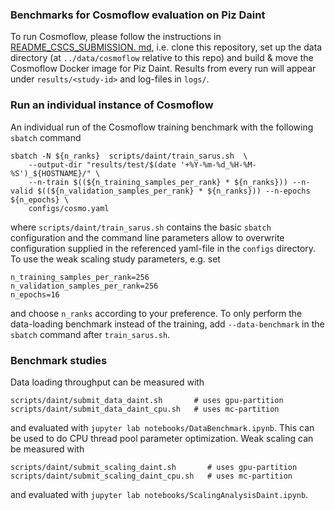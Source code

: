 ### Benchmarks for Cosmoflow evaluation on Piz Daint

To run Cosmoflow, please follow the instructions in [README_CSCS_SUBMISSION.                   md](README_CSCS_SUBMISSION.md), i.e. clone this repository, set up the data directory (at `../data/cosmoflow` relative to this repo) and build & move the Cosmoflow Docker image for Piz Daint. Results from every run will appear under `results/<study-id>` and log-files in `logs/`.


### Run an individual instance of Cosmoflow

An individual run of the Cosmoflow training benchmark with the following `sbatch` command
```
sbatch -N ${n_ranks}  scripts/daint/train_sarus.sh  \
    --output-dir "results/test/$(date '+%Y-%m-%d_%H-%M-%S')_${HOSTNAME}/" \
    --n-train $((${n_training_samples_per_rank} * ${n_ranks})) --n-valid $((${n_validation_samples_per_rank} * ${n_ranks})) --n-epochs ${n_epochs} \
    configs/cosmo.yaml
```
where `scripts/daint/train_sarus.sh` contains the basic `sbatch` configuration and the command line parameters allow to overwrite configuration supplied in the referenced yaml-file in the `configs` directory. To use the weak scaling study parameters, e.g. set
```
n_training_samples_per_rank=256
n_validation_samples_per_rank=256
n_epochs=16
```
and choose `n_ranks` according to your preference. To only perform the data-loading benchmark instead of the training, add `--data-benchmark` in the `sbatch` command after `train_sarus.sh`.

### Benchmark studies

Data loading throughput can be measured with 

```
scripts/daint/submit_data_daint.sh       # uses gpu-partition
scripts/daint/submit_data_daint_cpu.sh   # uses mc-partition
```

and evaluated with `jupyter lab notebooks/DataBenchmark.ipynb`. This can be used to do CPU thread pool parameter optimization. Weak scaling can be measured with

```
scripts/daint/submit_scaling_daint.sh       # uses gpu-partition
scripts/daint/submit_scaling_daint_cpu.sh   # uses mc-partition
```

and evaluated with `jupyter lab notebooks/ScalingAnalysisDaint.ipynb`.

